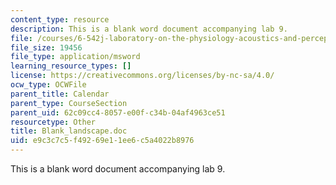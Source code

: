 ```yaml
---
content_type: resource
description: This is a blank word document accompanying lab 9.
file: /courses/6-542j-laboratory-on-the-physiology-acoustics-and-perception-of-speech-fall-2005/e9c3c7c5f49269e11ee6c5a4022b8976_Blank_landscape.doc
file_size: 19456
file_type: application/msword
learning_resource_types: []
license: https://creativecommons.org/licenses/by-nc-sa/4.0/
ocw_type: OCWFile
parent_title: Calendar
parent_type: CourseSection
parent_uid: 62c09cc4-8057-e00f-c34b-04af4963ce51
resourcetype: Other
title: Blank_landscape.doc
uid: e9c3c7c5-f492-69e1-1ee6-c5a4022b8976
---
```

This is a blank word document accompanying lab 9.